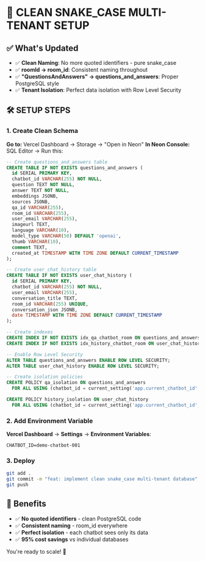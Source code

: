 # 🚀 CLEAN SNAKE_CASE MULTI-TENANT SETUP

## ✅ What's Updated
- ✅ **Clean Naming**: No more quoted identifiers - pure snake_case
- ✅ **roomId → room_id**: Consistent naming throughout
- ✅ **"QuestionsAndAnswers" → questions_and_answers**: Proper PostgreSQL style
- ✅ **Tenant Isolation**: Perfect data isolation with Row Level Security

## 🛠️ SETUP STEPS

### 1. Create Clean Schema
**Go to:** Vercel Dashboard → Storage → "Open in Neon"
**In Neon Console:** SQL Editor → Run this:

```sql
-- Create questions_and_answers table
CREATE TABLE IF NOT EXISTS questions_and_answers (
  id SERIAL PRIMARY KEY,
  chatbot_id VARCHAR(255) NOT NULL,
  question TEXT NOT NULL,
  answer TEXT NOT NULL,
  embeddings JSONB,
  sources JSONB,
  qa_id VARCHAR(255),
  room_id VARCHAR(255),
  user_email VARCHAR(255),
  imageurl TEXT,
  language VARCHAR(10),
  model_type VARCHAR(50) DEFAULT 'openai',
  thumb VARCHAR(10),
  comment TEXT,
  created_at TIMESTAMP WITH TIME ZONE DEFAULT CURRENT_TIMESTAMP
);

-- Create user_chat_history table
CREATE TABLE IF NOT EXISTS user_chat_history (
  id SERIAL PRIMARY KEY,
  chatbot_id VARCHAR(255) NOT NULL,
  user_email VARCHAR(255),
  conversation_title TEXT,
  room_id VARCHAR(255) UNIQUE,
  conversation_json JSONB,
  date TIMESTAMP WITH TIME ZONE DEFAULT CURRENT_TIMESTAMP
);

-- Create indexes
CREATE INDEX IF NOT EXISTS idx_qa_chatbot_room ON questions_and_answers(chatbot_id, room_id);
CREATE INDEX IF NOT EXISTS idx_history_chatbot_room ON user_chat_history(chatbot_id, room_id);

-- Enable Row Level Security
ALTER TABLE questions_and_answers ENABLE ROW LEVEL SECURITY;
ALTER TABLE user_chat_history ENABLE ROW LEVEL SECURITY;

-- Create isolation policies
CREATE POLICY qa_isolation ON questions_and_answers
  FOR ALL USING (chatbot_id = current_setting('app.current_chatbot_id', true));

CREATE POLICY history_isolation ON user_chat_history
  FOR ALL USING (chatbot_id = current_setting('app.current_chatbot_id', true));
```

### 2. Add Environment Variable
**Vercel Dashboard** → **Settings** → **Environment Variables**:
```
CHATBOT_ID=demo-chatbot-001
```

### 3. Deploy
```bash
git add .
git commit -m "feat: implement clean snake_case multi-tenant database"
git push
```

## 🎉 Benefits
- ✅ **No quoted identifiers** - clean PostgreSQL code
- ✅ **Consistent naming** - room_id everywhere
- ✅ **Perfect isolation** - each chatbot sees only its data
- ✅ **95% cost savings** vs individual databases

You're ready to scale! 🚀
